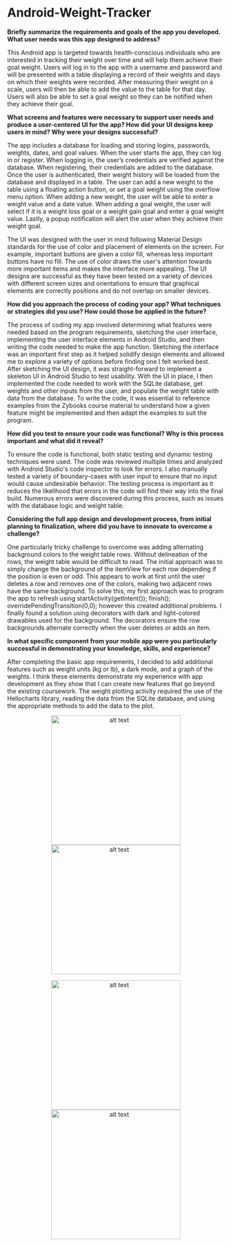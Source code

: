 # Android-Weight-Tracker

**Briefly summarize the requirements and goals of the app you developed. What user needs was this app designed to address?**

This Android app is targeted towards health-conscious individuals who are interested in tracking their weight over time and will help them achieve their goal weight. Users will log in to the app with a username and password and will be presented with a table displaying a record of their weights and days on which their weights were recorded. After measuring their weight on a scale, users will then be able to add the value to the table for that day. Users will also be able to set a goal weight so they can be notified when they achieve their goal.

**What screens and features were necessary to support user needs and produce a user-centered UI for the app? How did your UI designs keep users in mind? Why were your designs successful?**

The app includes a database for loading and storing logins, passwords, weights, dates, and goal values. When the user starts the app, they can log in or register. When logging in, the user’s credentials are verified against the database. When registering, their credentials are added to the database. Once the user is authenticated, their weight history will be loaded from the database and displayed in a table. The user can add a new weight to the table using a floating action button, or set a goal weight using the overflow menu option. When adding a new weight, the user will be able to enter a weight value and a date value. When adding a goal weight, the user will select if it is a weight loss goal or a weight gain goal and enter a goal weight value. Lastly, a popup notification will alert the user when they achieve their weight goal. 

The UI was designed with the user in mind following Material Design standards for the use of color and placement of elements on the screen. For example, important buttons are given a color fill, whereas less important buttons have no fill. The use of color draws the user's attention towards more important items and makes the interface more appealing. The UI designs are successful as they have been tested on a variety of devices with different screen sizes and orientations to ensure that graphical elements are correctly positions and do not overlap on smaller devices.

**How did you approach the process of coding your app? What techniques or strategies did you use? How could those be applied in the future?**

The process of coding my app involved determining what features were needed based on the program requirements, sketching the user interface, implementing the user interface elements in Android Studio, and then writing the code needed to make the app function. Sketching the interface was an important first step as it helped solidify design elements  and allowed me to explore a variety of options before finding one I felt worked best. After sketching the UI design, it was straight-forward to implement a skeleton UI in Android Studio to test usability. With the UI in place, I then implemented the code needed to work with the SQLite database, get weights and other inputs from the user, and populate the weight table with data from the database. To write the code, it was essential to reference examples from the Zybooks course material to understand how a given feature might be implemented and then adapt the examples to suit the program. 
     
**How did you test to ensure your code was functional? Why is this process important and what did it reveal?**

To ensure the code is functional, both static testing and dynamic testing techniques were used. The code was reviewed multiple times and analyzed with Android Studio's code inspector to look for errors. I also manually tested a variety of boundary-cases with user input to ensure that no input would cause undesirable behavior. The testing process is important as it reduces the likelihood that errors in the code will find their way into the final build. Numerous errors were discovered during this process, such as issues with the database logic and weight table.

**Considering the full app design and development process, from initial planning to finalization, where did you have to innovate to overcome a challenge?**

One particularly tricky challenge to overcome was adding alternating background colors to the weight table rows. Without delineation of the rows, the weight table would be difficult to read. The initial approach was to simply change the background of the itemView for each row depending if the position is even or odd. This appears to work at first until the user deletes a row and removes one of the colors, making two adjacent rows have the same background. To solve this, my first approach was to program the app to refresh using startActivity(getIntent()); finish(); overridePendingTransition(0,0); however this created additional problems. I finally found a solution using decorators with dark and light-colored drawables used for the background. The decorators ensure the row backgrounds alternate correctly when the user deletes or adds an item.

**In what specific component from your mobile app were you particularly successful in demonstrating your knowledge, skills, and experience?**

After completing the basic app requirements, I decided to add additional features such as weight units (kg or lb), a dark mode, and a graph of the weights. I think these elements demonstrate my experience with app development as they show that I can create new features that go beyond the existing coursework. The weight plotting activity required the use of the Hellocharts library, reading the data from the SQLite database, and using the appropriate methods to add the data to the plot.


<p align="center">
     <img src="https://github.com/mquilici/Mobile-Weight-Tracker/blob/master/images/Table_Light.jpeg" alt="alt text" width="300px" hspace="20">
     <img src="https://github.com/mquilici/Mobile-Weight-Tracker/blob/master/images/Weight_Table.jpeg" alt="alt text" width="300px" hspace="20">
</p>
<p align="center">
     <img src="https://github.com/mquilici/Mobile-Weight-Tracker/blob/master/images/Plot_Light.jpeg" alt="alt text" width="300px" hspace="20">
     <spacer type="horizontal" width="50" height="300">   </spacer>
     <img src="https://github.com/mquilici/Mobile-Weight-Tracker/blob/master/images/BMI_Light.jpeg" alt="alt text" width="300px" hspace="20">
</p>


